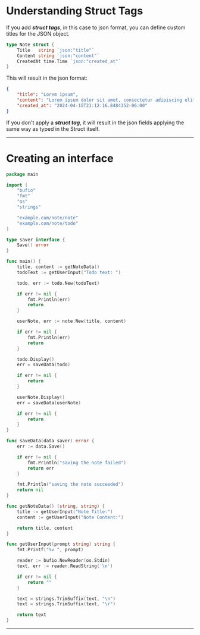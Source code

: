 # Understanding Struct Tags

If you add **_struct tags_**, in this case to json format, you can define custom titles for the JSON object.

```go
type Note struct {
	Title   string `json:"title"`
	Content string `json:"content"`
	CreatedAt time.Time `json:"created_at"`
}
```

This will result in the json format:

```json
{
	"title": "Lorem ipsum",
	"content": "Lorem ipsum dolor sit amet, consectetur adipiscing elit. In neque lorem, tristique eu urna id, suscipit vehicula augue. Sed eleifend aliquet scelerisque. Aenean id ex sed neque porttitor ornare. In et lobortis sem. Phasellus faucibus fermentum risus id efficitur. Lorem ipsum dolor sit amet, consectetur adipiscing elit. Fusce congue imperdiet ipsum, vel semper eros volutpat eget. In vitae velit sed mi mollis pulvinar. Quisque magna diam, auctor sit amet tristique ac, tristique vitae ligula. Nunc pharetra scelerisque auctor.",
	"created_at": "2024-04-15T21:12:16.8484352-06:00"
}
```

If you don't apply a **_struct tag_**, it will result in the json fields applying the same way as typed in the Struct itself.

---

# Creating an interface

```go
package main

import (
	"bufio"
	"fmt"
	"os"
	"strings"

	"example.com/note/note"
	"example.com/note/todo"
)

type saver interface {
	Save() error
}

func main() {
	title, content := getNoteData()
	todoText := getUserInput("Todo text: ")

	todo, err := todo.New(todoText)

	if err != nil {
		fmt.Println(err)
		return
	}

	userNote, err := note.New(title, content)

	if err != nil {
		fmt.Println(err)
		return
	}

	todo.Display()
	err = saveData(todo)

	if err != nil {
		return
	}

	userNote.Display()
	err = saveData(userNote)

	if err != nil {
		return
	}
}

func saveData(data saver) error {
	err := data.Save()

	if err != nil {
		fmt.Println("saving the note failed")
		return err
	}

	fmt.Println("saving the note succeeded")
	return nil
}

func getNoteData() (string, string) {
	title := getUserInput("Note Title:")
	content := getUserInput("Note Content:")

	return title, content
}

func getUserInput(prompt string) string {
	fmt.Printf("%v ", prompt)

	reader := bufio.NewReader(os.Stdin)
	text, err := reader.ReadString('\n')

	if err != nil {
		return ""
	}

	text = strings.TrimSuffix(text, "\n")
	text = strings.TrimSuffix(text, "\r")

	return text
}
```

---
